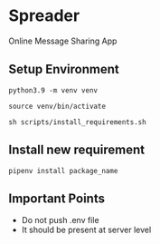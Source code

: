 # Spreader

Online Message Sharing App

## Setup Environment
~~~
python3.9 -m venv venv
~~~
~~~
source venv/bin/activate
~~~
~~~
sh scripts/install_requirements.sh
~~~

## Install new requirement
~~~
pipenv install package_name
~~~

## Important Points
- Do not push .env file
- It should be present at server level